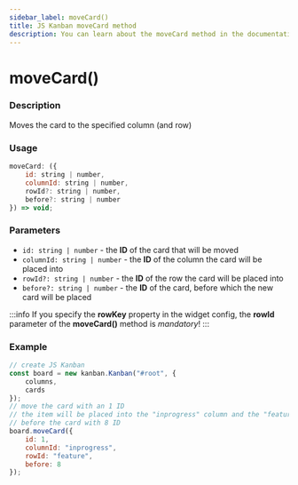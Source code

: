 ```yaml
---
sidebar_label: moveCard()
title: JS Kanban moveCard method
description: You can learn about the moveCard method in the documentation of the JavaScript Kanban library. Browse developer guides and API reference, try out code examples and live demos.
---
```


# moveCard()

### Description

Moves the card to the specified column (and row)

### Usage

```js
moveCard: ({
	id: string | number,
	columnId: string | number,
	rowId?: string | number,
	before?: string | number
}) => void;
```

### Parameters

- `id: string | number` - the **ID** of the card that will be moved
- `columnId: string | number` - the **ID** of the column the card will be placed into
- `rowId?: string | number` - the **ID** of the row the card will be placed into
- `before?: string | number` - the **ID** of the card, before which the new card will be placed

:::info
If you specify the **rowKey** property in the widget config, the **rowId** parameter of the **moveCard()** method is *mandatory*!
:::

### Example

```jsx {9-14}
// create JS Kanban
const board = new kanban.Kanban("#root", {
	columns,
	cards
});
// move the card with an 1 ID
// the item will be placed into the "inprogress" column and the "feature" row,  
// before the card with 8 ID
board.moveCard({
	id: 1,
	columnId: "inprogress",
	rowId: "feature",
	before: 8
});
```
